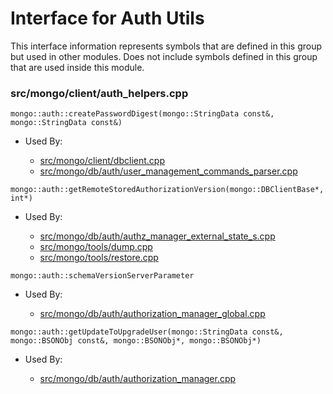 
# Interface for Auth Utils
This interface information represents symbols that are defined in this group but used in other modules.  Does not include symbols defined in this group that are used inside this module.

### src/mongo/client/auth\_helpers.cpp

<div></div>

    mongo::auth::createPasswordDigest(mongo::StringData const&, mongo::StringData const&)

- Used By:

    - [src/mongo/client/dbclient.cpp](../../../../network/cpp\_client\_driver)
    - [src/mongo/db/auth/user\_management\_commands\_parser.cpp](../../../../security/authorization)

<div></div>

    mongo::auth::getRemoteStoredAuthorizationVersion(mongo::DBClientBase*, int*)

- Used By:

    - [src/mongo/db/auth/authz\_manager\_external\_state\_s.cpp](../../../../security/authorization)
    - [src/mongo/tools/dump.cpp](../../../../tools/tools)
    - [src/mongo/tools/restore.cpp](../../../../tools/tools)

<div></div>

    mongo::auth::schemaVersionServerParameter

- Used By:

    - [src/mongo/db/auth/authorization\_manager\_global.cpp](../../../../security/authorization)

<div></div>

    mongo::auth::getUpdateToUpgradeUser(mongo::StringData const&, mongo::BSONObj const&, mongo::BSONObj*, mongo::BSONObj*)

- Used By:

    - [src/mongo/db/auth/authorization\_manager.cpp](../../../../security/authorization)
